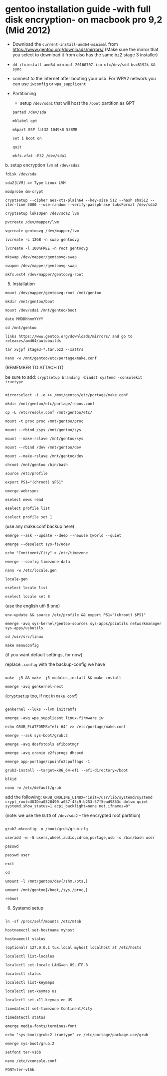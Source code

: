 gentoo installation guide -with full disk encryption- on macbook pro 9,2 (Mid 2012)
===================================================================================
- Download the ```current-install-amd64-minimal``` from https://www.gentoo.org/downloads/mirrors/
(Make sure the mirror that you select to download it from also has the same bz2 stage 3 installer)
- ```dd if=install-amd64-minimal-20160707.iso of=/dev/sdd bs=8192k && sync```
- connect to the internet after booting your usb. For WPA2 network you can use
`iwconfig` or `wpa_supplicant`
- Partitioning
    - setup `/dev/sda1` that will host the `/boot` partition as GPT
    
    `parted /dev/sda`
    
    `mklabel gpt`
    
    `mkpart ESP fat32 1049kB 538MB`
    
    `set 1 boot on`
    
    `quit`
    
    `mkfs.vfat -F32 /dev/sda1`

b. setup encryption `lvm` at `/dev/sda2`
```
fdisk /dev/sda

sda2[LVM] => Type Linux LVM

modprobe dm-crypt

cryptsetup --cipher aes-xts-plain64 --key-size 512 --hash sha512 --iter-time 5000 --use-random --verify-passphrase luksFormat /dev/sda2

cryptsetup luksOpen /dev/sda2 lvm

pvcreate /dev/mapper/lvm

vgcreate gentoovg /dev/mapper/lvm

lvcreate -L 12GB -n swap gentoovg

lvcreate -l 100%FREE -n root gentoovg

mkswap /dev/mapper/gentoovg-swap

swapon /dev/mapper/gentoovg-swap

mkfs.ext4 /dev/mapper/gentoovg-root
```

5. Installation
```
mount /dev/mapper/gentoovg-root /mnt/gentoo

mkdir /mnt/gentoo/boot

mount /dev/sda1 /mnt/gentoo/boot

date MMDDhhmmYYYY

cd /mnt/gentoo

links https://www.gentoo.org/downloads/mirrors/ and go to releases/amd64/autobuilds

tar xvjpf stage3-*.tar.bz2 --xattrs

nano -w /mnt/gentoo/etc/portage/make.conf
```
(REMEMBER TO ATTACH IT)

be sure to add: `cryptsetup branding -bindst systemd -consolekit truetype`

```

mirrorselect -i -o >> /mnt/gentoo/etc/portage/make.conf

mkdir /mnt/gentoo/etc/portage/repos.conf

cp -L /etc/resolv.conf /mnt/gentoo/etc/

mount -t proc proc /mnt/gentoo/proc

mount --rbind /sys /mnt/gentoo/sys

mount --make-rslave /mnt/gentoo/sys

mount --rbind /dev /mnt/gentoo/dev

mount --make-rslave /mnt/gentoo/dev

chroot /mnt/gentoo /bin/bash

source /etc/profile

export PS1="(chroot) $PS1"

emerge-webrsync

eselect news read

eselect profile list

eselect profile set 1
```
(use any make.conf backup here)

```
emerge --ask --update --deep --newuse @world --quiet

emerge --deselect sys-fs/udev

echo "Continent/City" > /etc/timezone

emerge --config timezone-data

nano -w /etc/locale.gen

locale-gen

eselect locale list

eselect locale set 8 
```
(use the english utf-8 one)
```
env-update && source /etc/profile && export PS1="(chroot) $PS1"

emerge -avq sys-kernel/gentoo-sources sys-apps/pciutils networkmanager sys-apps/usbutils

cd /usr/src/linux

make menuconfig 
```
(if you want default settings, for now)

replace `.config` with the backup-config we have
```

make -j5 && make -j5 modules_install && make install

emerge -avq genkernel-next 
```
(`cryptsetup` too, if not in `make.conf`)

```

genkernel --luks --lvm initramfs

emerge -avq wpa_supplicant linux-firmware iw

echo GRUB_PLATFORMS="efi-64" >> /etc/portage/make.conf

emerge --ask sys-boot/grub:2

emerge -avq dosfstools efibootmgr

emerge -avq cronie e2fsprogs dhcpcd

emerge app-portage/cpuinfo2cpuflags -1

grub2-install --target=x86_64-efi --efi-directory=/boot

blkid

nano -w /etc/default/grub
```
add the following:
`GRUB_CMDLINE_LINUX="init=/usr/lib/systemd/systemd
crypt_root=UUID=a0328490-a037-43c9-b253-57f5ead9853c dolvm quiet
systemd.show_status=1 acpi_backlight=none net.ifnames=0"`

(note: we use the `UUID` of `/dev/sda2` - the encrypted root partition)
```

grub2-mkconfig -o /boot/grub/grub.cfg

useradd -m -G users,wheel,audio,cdrom,portage,usb -s /bin/bash user

passwd

passwd user

exit

cd

umount -l /mnt/gentoo/dev{/shm,/pts,}

umount /mnt/gentoo{/boot,/sys,/proc,}

reboot
```
6. Systemd setup

```

ln -sf /proc/self/mounts /etc/mtab

hostnamectl set-hostname myhost

hostnamectl status

(optional) 127.0.0.1 tux.local myhost localhost at /etc/hosts

localectl list-locales

localectl set-locale LANG=en_US.UTF-8

localectl status

localectl list-keymaps

localectl set-keymap us

localectl set-x11-keymap en_US

timedatectl set-timezone Continent/City

timedatectl status

emerge media-fonts/terminus-font

echo "sys-boot/grub:2 truetype" >> /etc/portage/package.use/grub

emerge sys-boot/grub:2

setfont ter-v16b

nano /etc/vconsole.conf

FONT=ter-v16b
```
